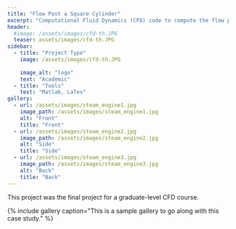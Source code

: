 ```yaml
---
title: "Flow Past a Square Cylinder"
excerpt: "Computational Fluid Dynamics (CFD) code to compute the flow past a square cylinder at low Reynolds Numbers using a Incompressible 2D Navier-Stokes solver"
header:
  #image: /assets/images/cfd-th.JPG
  teaser: assets/images/cfd-th.JPG
sidebar:
  - title: "Project Type"
    image: /assets/images/cfd-th.JPG
      
    image_alt: "logo"
    text: "Academic"
  - title: "Tools"
    text: "Matlab, LaTex"
gallery:
  - url: /assets/images/steam_engine1.jpg
    image_path: /assets/images/steam_engine1.jpg
    alt: "Front"
    title: "Front"
  - url: /assets/images/steam_engine2.jpg
    image_path: /assets/images/steam_engine2.jpg
    alt: "Side"
    title: "Side"
  - url: /assets/images/steam_engine3.jpg
    image_path: /assets/images/steam_engine3.jpg
    alt: "Back"
    title: "Back"
---
```


This project was the final project for a graduate-level CFD course.

{% include gallery caption="This is a sample gallery to go along with this case study." %}
